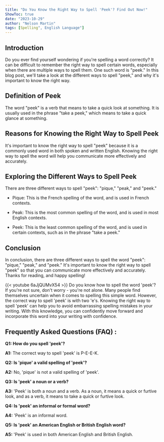 ```yaml
---
title: "Do You Know the Right Way to Spell 'Peek'? Find Out Now!"
ShowToc: true 
date: "2023-10-29"
author: "Nelson Martin" 
tags: [Spelling", English Language"]
---
```

## Introduction

Do you ever find yourself wondering if you're spelling a word correctly? It can be difficult to remember the right way to spell certain words, especially when there are multiple ways to spell them. One such word is "peek." In this blog post, we'll take a look at the different ways to spell "peek," and why it's important to know the right way.

## Definition of Peek

The word "peek" is a verb that means to take a quick look at something. It is usually used in the phrase "take a peek," which means to take a quick glance at something.

## Reasons for Knowing the Right Way to Spell Peek

It's important to know the right way to spell "peek" because it is a commonly used word in both spoken and written English. Knowing the right way to spell the word will help you communicate more effectively and accurately.

## Exploring the Different Ways to Spell Peek

There are three different ways to spell "peek": "pique," "peak," and "peek."

* Pique: This is the French spelling of the word, and is used in French contexts.

* Peak: This is the most common spelling of the word, and is used in most English contexts.

* Peek: This is the least common spelling of the word, and is used in certain contexts, such as in the phrase "take a peek."

## Conclusion

In conclusion, there are three different ways to spell the word "peek": "pique," "peak," and "peek." It's important to know the right way to spell "peek" so that you can communicate more effectively and accurately. Thanks for reading, and happy spelling!

{{< youtube 6aJjQUMvX54 >}} 
Do you know how to spell the word 'peek'? If you're not sure, don't worry - you're not alone. Many people find themselves uncertain when it comes to spelling this simple word. However, the correct way to spell 'peek' is with two 'e's. Knowing the right way to spell 'peek' can help you to avoid embarrassing spelling mistakes in your writing. With this knowledge, you can confidently move forward and incorporate this word into your writing with confidence.

## Frequently Asked Questions (FAQ) :
**Q1: How do you spell 'peek'?**

**A1:** The correct way to spell 'peek' is P-E-E-K. 

**Q2: Is 'pique' a valid spelling of 'peek'?**

**A2:** No, 'pique' is not a valid spelling of 'peek'. 

**Q3: Is 'peek' a noun or a verb?**

**A3:** 'Peek' is both a noun and a verb. As a noun, it means a quick or furtive look, and as a verb, it means to take a quick or furtive look. 

**Q4: Is 'peek' an informal or formal word?**

**A4:** 'Peek' is an informal word. 

**Q5: Is 'peek' an American English or British English word?**

**A5:** 'Peek' is used in both American English and British English.





